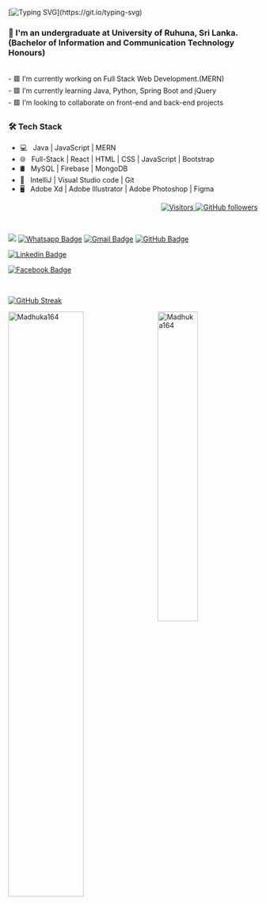 [![Typing SVG](https://readme-typing-svg.demolab.com?font=Fira+Code&pause=1000&width=435&lines=Hello..+I'm+Madhuka+Priyashan..)](https://git.io/typing-svg)
<h3 align="left">🫵 I'm an undergraduate at University of Ruhuna, Sri Lanka.
(Bachelor of Information and Communication Technology Honours)</h3><br>
- 🟥 I’m currently working on Full Stack Web Development.(MERN)<br>
- 🟥 I’m currently learning Java, Python, Spring Boot and jQuery<br>
- 🟥 I’m looking to collaborate on front-end and back-end projects<br>

<h3>🛠 Tech Stack</h3>

- 💻 &nbsp; Java | JavaScript | MERN 
- 🌐 &nbsp; Full-Stack | React | HTML | CSS | JavaScript | Bootstrap 
- 🛢 &nbsp; MySQL | Firebase | MongoDB
- 🔧 &nbsp; IntelliJ | Visual Studio code | Git
- 🖥 &nbsp; Adobe Xd | Adobe Illustrator | Adobe Photoshop | Figma




<p align="right">
  <a href="https://github.com/Madhuka164">
    <img src="https://komarev.com/ghpvc/?username=Madhuka164&style=flat-square&color=040404" alt="Visitors" />
  </a>
  <a href="https://github.com/Madhuka164?tab=followers">
    <img alt="GitHub followers" src="https://img.shields.io/github/followers/Madhuka164?style=flat-square&color=040404&labelColor=565656&logo=github" alt="Followers" />
  </a>
</p>


<br>

[![](https://img.shields.io/website?color=040404&style=flat-square&labelColor=18d26e&up_message=MS&url=https://github.com/Madhuka164)](https://github.com/Madhuka164)
[![Whatsapp Badge](https://img.shields.io/badge/WhatsApp-075e54?style=flat-square&logo=whatsapp&logoColor=white&link=https://wa.me/+94712892125)](https://wa.me/+94712892125)
[![Gmail Badge](https://img.shields.io/badge/Gmail-db4437?style=flat-square&logo=Gmail&logoColor=white&link=mailto:madhuka164@gmail.com)](mailto:madhuka164@gmail.com)
[![GitHub Badge](https://img.shields.io/badge/GitHub-100000?style=flat-square&logo=github&logoColor=white&link=https://github.com/Madhuka164)](https://github.com/Madhuka164)

[![Linkedin Badge](https://img.shields.io/badge/LinkedIn-0a66c2?style=flat-square&labelColor=0a66c2&logo=Linkedin&logoColor=white&link=https://www.linkedin.com/in/madhuka-priyashan-2210651b7)](https://www.linkedin.com/in/madhuka-priyashan-2210651b7)

[![Facebook Badge](https://img.shields.io/badge/Facebook-1877f2?style=flat-square&logoColor=white&logo=facebook&link=https://www.facebook.com/madhuka.samarasekara)](https://www.facebook.com/madhuka.samarasekara)


<br>


[![GitHub Streak](https://streak-stats.demolab.com?user=Madhuka164&theme=gruvbox_duo)](https://git.io/streak-stats)


<a href="#Madhuka164-title">
  <img width="55%" src="https://github-readme-stats.vercel.app/api?username=Madhuka164&show_icons=true&title_color=18d26e&icon_color=18d26e&text_color=ffffff&bg_color=040404&border_color=18d26e" alt="Madhuka164" align="left" />
</a>

<a href="#Madhuka164-title">
  <img width="40%" src="https://github-readme-stats.vercel.app/api/top-langs/?username=Madhuka164&title_color=18d26e&text_color=ffffff&bg_color=040404&langs_count=8&layout=compact&border_color=18d26e" alt="Madhuka164" align="right" />
</a>

